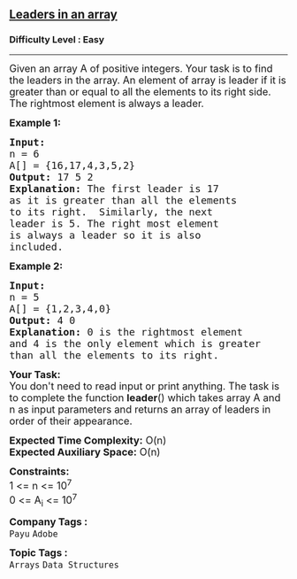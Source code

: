 <h2><a href="https://www.geeksforgeeks.org/problems/leaders-in-an-array-1587115620/1?page=1&category=Arrays&sortBy=submissions">Leaders in an array</a></h2><h3>Difficulty Level : Easy</h3><hr><div class="problems_problem_content__Xm_eO"><p><span style="font-size: 18px;">Given an array A of positive integers. Your task is to find the leaders in the array.&nbsp;An element of array is leader if it is greater than or equal to all the elements to its right side. The rightmost element is always a leader.&nbsp;</span></p>
<p><span style="font-size: 18px;"><strong>Example 1:</strong></span></p>
<pre><span style="font-size: 18px;"><strong>Input:
</strong>n = 6
A[] = {16,17,4,3,5,2}
<strong>Output: </strong>17 5 2<strong>
Explanation: </strong>The first leader is 17 
as it is greater than all the elements
to its right.&nbsp; Similarly, the next 
leader is 5. The right most element 
is always a leader so it is also 
included.</span>
</pre>
<p><span style="font-size: 18px;"><strong>Example 2:</strong></span></p>
<pre><span style="font-size: 18px;"><strong>Input:
</strong>n = 5
A[] = {1,2,3,4,0}
<strong>Output: </strong>4 0<br><strong>Explanation:</strong> 0 is the rightmost element<br>and 4 is the only element which is greater<br>than all the elements to its right.</span></pre>
<p><span style="font-size: 18px;"><strong>Your Task:</strong><br>You don't need to read input or print anything.&nbsp;The task is to complete the function <strong>leader</strong>() which takes array A and n&nbsp;as input parameters and&nbsp;returns an array of leaders in order of their appearance.</span></p>
<p><span style="font-size: 18px;"><strong>Expected Time Complexity:</strong></span><span style="font-size: 18px;">&nbsp;O(n)</span><br><span style="font-size: 18px;"><strong>Expected Auxiliary Space:</strong>&nbsp;O(n)</span></p>
<p><span style="font-size: 18px;"><strong>Constraints:</strong><br>1 &lt;= n&nbsp;&lt;= 10<sup>7</sup><br>0 &lt;= A<sub>i</sub> &lt;= 10<sup>7</sup></span></p></div><p><span style=font-size:18px><strong>Company Tags : </strong><br><code>Payu</code>&nbsp;<code>Adobe</code>&nbsp;<br><p><span style=font-size:18px><strong>Topic Tags : </strong><br><code>Arrays</code>&nbsp;<code>Data Structures</code>&nbsp;